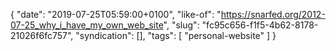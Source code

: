 {
  "date": "2019-07-25T05:59:00+0100",
  "like-of": "https://snarfed.org/2012-07-25_why_i_have_my_own_web_site",
  "slug": "fc95c656-f1f5-4b62-8178-21026f6fc757",
  "syndication": [],
  "tags": [
    "personal-website"
  ]
}
